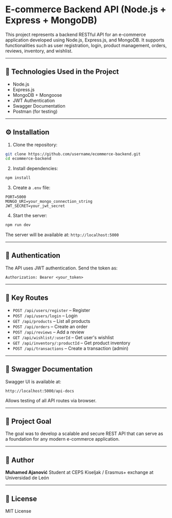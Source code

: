 # E-commerce Backend API (Node.js + Express + MongoDB)

This project represents a backend RESTful API for an e-commerce application developed using Node.js, Express.js, and MongoDB. It supports functionalities such as user registration, login, product management, orders, reviews, inventory, and wishlist.

---

## 📆 Technologies Used in the Project

* Node.js
* Express.js
* MongoDB + Mongoose
* JWT Authentication
* Swagger Documentation
* Postman (for testing)

---

## ⚙️ Installation

1. Clone the repository:

```bash
git clone https://github.com/username/ecommerce-backend.git
cd ecommerce-backend
```

2. Install dependencies:

```bash
npm install
```

3. Create a `.env` file:

```dotenv
PORT=5000
MONGO_URI=your_mongo_connection_string
JWT_SECRET=your_jwt_secret
```

4. Start the server:

```bash
npm run dev
```

The server will be available at: `http://localhost:5000`

---

## 🔐 Authentication

The API uses JWT authentication.
Send the token as:

```http
Authorization: Bearer <your_token>
```

---

## 🧪 Key Routes

* `POST /api/users/register` – Register
* `POST /api/users/login` – Login
* `GET /api/products` – List all products
* `POST /api/orders` – Create an order
* `POST /api/reviews` – Add a review
* `GET /api/wishlist/:userId` – Get user's wishlist
* `GET /api/inventory/:productId` – Get product inventory
* `POST /api/transactions` – Create a transaction (admin)

---

## 📄 Swagger Documentation

Swagger UI is available at:

```
http://localhost:5000/api-docs
```

Allows testing of all API routes via browser.

---

## 🎯 Project Goal

The goal was to develop a scalable and secure REST API that can serve as a foundation for any modern e-commerce application.

---

## 🙌 Author

**Muhamed Ajanović**
Student at CEPS Kiseljak / Erasmus+ exchange at Universidad de León

---

## 📎 License

MIT License
